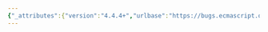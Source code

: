 ```yaml
---
{"_attributes":{"version":"4.4.4+","urlbase":"https://bugs.ecmascript.org/","maintainer":"dherman@mozilla.com"},"bug":{"bug_id":146,"creation_ts":"2011-07-20 15:19:00 -0700","short_desc":"Array generic array methods should not ToUint32 covert the length of non-generic arrays","delta_ts":"2013-08-23 08:23:42 -0700","product":"Draft for 6th Edition","component":"normative change from ES5.x","version":"Initial draft July 12, 2011","rep_platform":"All","op_sys":"All","bug_status":"RESOLVED","resolution":"FIXED","priority":"Normal","bug_severity":"normal","dependson":131,"everconfirmed":true,"reporter":{"uid":"allen","name":"Allen Wirfs-Brock"},"assigned_to":{"uid":"allen","name":"Allen Wirfs-Brock"},"flag":{"_attributes":{"name":"TC39Review","id":"1","type_id":"1","status":"?","setter":"allen"}},"long_desc":[{"commentid":338,"comment_count":0,"who":{"uid":"allen","name":"Allen Wirfs-Brock"},"bug_when":"2011-07-20 15:19:14 -0700","thetext":"see https://mail.mozilla.org/pipermail/es-discuss/2011-July/016042.html \n\nIf the final length is a value >= 2^32 then attempting to set it on an array object will throw a RangeError.  However note, that this special behavior is only for array objects.  If push is used generically with non-array objects then \"n\" can reach a greater value and the final length will be set appropriately.  Where a wrap could occur would be if the push or another similar array method was subsequently applied to such a non object with a huge length property value.   These  methods generally apply ToUnit32 to the length value when they initially retrieve it. So operations upon a non-array object with a huge length will start at some warped position. \n\nThis is the same in both ES3 and ES5.  I'd argue that the initial ToUint32 in these algorithms is really a bug that wasn't caught long ago.  For real arrays its is unnecessary as the special internal method treatment guarantee's it is already a uint32 and is unnecessary.  For non-arrays there are the array methods don't generally  clamp either indices or length values to 32-bits on stores.  So the initial to uint32 at the beginning of these algorithms is unnecessary for real arrays and is potentially corrupting for non arrays.   It probably really should be doing a ToInteger (or perhaps the non-existent ToUInteger) to guarantee it is working with an integer length. \n\nThis problem occurs in most of the array methods."},{"commentid":4911,"comment_count":1,"who":{"uid":"allen","name":"Allen Wirfs-Brock"},"bug_when":"2013-08-15 15:47:48 -0700","thetext":"fixed in rev17 editor's draft"},{"commentid":5196,"comment_count":2,"who":{"uid":"allen","name":"Allen Wirfs-Brock"},"bug_when":"2013-08-23 08:23:42 -0700","thetext":"fixed in rev17, August 23, 2013 draft"}]}}
---
```

